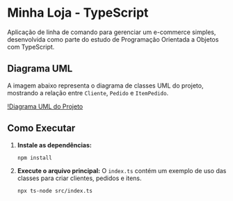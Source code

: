 # Minha Loja - TypeScript

Aplicação de linha de comando para gerenciar um e-commerce simples, desenvolvida como parte do estudo de Programação Orientada a Objetos com TypeScript.

## Diagrama UML

A imagem abaixo representa o diagrama de classes UML do projeto, mostrando a relação entre `Cliente`, `Pedido` e `ItemPedido`.

[!Diagrama UML do Projeto](./img/minha-loja.png)

## Como Executar

1.  **Instale as dependências:**
    ```bash
    npm install
    ```

2.  **Execute o arquivo principal:**
    O `index.ts` contém um exemplo de uso das classes para criar clientes, pedidos e itens.
    ```bash
    npx ts-node src/index.ts
    ```
